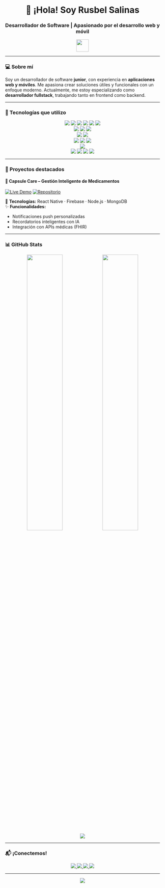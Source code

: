 <h1 align="center">
  👋 ¡Hola! Soy Rusbel Salinas
</h1>
<h3 align="center">
  Desarrollador de Software | Apasionado por el desarrollo web y móvil
</h3>

<p align="center">
  <img src="https://media.giphy.com/media/hvRJCLFzcasrR4ia7z/giphy.gif" width="40">
</p>

---

### 💻 Sobre mí

Soy un desarrollador de software **junior**, con experiencia en **aplicaciones web y móviles**. Me apasiona crear soluciones útiles y funcionales con un enfoque moderno. Actualmente, me estoy especializando como **desarrollador fullstack**, trabajando tanto en frontend como backend.

---

### 🚀 Tecnologías que utilizo

<p align="center">
  <img src="https://img.shields.io/badge/HTML5-E34F26?logo=html5&logoColor=white&style=for-the-badge"/>
  <img src="https://img.shields.io/badge/CSS3-1572B6?logo=css3&logoColor=white&style=for-the-badge"/>
  <img src="https://img.shields.io/badge/JavaScript-F7DF1E?logo=javascript&logoColor=black&style=for-the-badge"/>
  <img src="https://img.shields.io/badge/TypeScript-3178C6?logo=typescript&logoColor=white&style=for-the-badge"/>
  <img src="https://img.shields.io/badge/Python-3776AB?logo=python&logoColor=white&style=for-the-badge"/>
  <img src="https://img.shields.io/badge/PHP-777BB4?logo=php&logoColor=white&style=for-the-badge"/>
  <br />
  <img src="https://img.shields.io/badge/React-61DAFB?logo=react&logoColor=black&style=for-the-badge"/>
  <img src="https://img.shields.io/badge/Next.js-000000?logo=nextdotjs&logoColor=white&style=for-the-badge"/>
  <img src="https://img.shields.io/badge/Tailwind_CSS-06B6D4?logo=tailwind-css&logoColor=white&style=for-the-badge"/>
  <br />
  <img src="https://img.shields.io/badge/Node.js-339933?logo=node.js&logoColor=white&style=for-the-badge"/>
  <img src="https://img.shields.io/badge/Express-000000?logo=express&logoColor=white&style=for-the-badge"/>
  <br />
  <img src="https://img.shields.io/badge/MongoDB-47A248?logo=mongodb&logoColor=white&style=for-the-badge"/>
  <img src="https://img.shields.io/badge/MySQL-4479A1?logo=mysql&logoColor=white&style=for-the-badge"/>
  <img src="https://img.shields.io/badge/Firebase-FFCA28?logo=firebase&logoColor=black&style=for-the-badge"/>
  <br />
  <img src="https://img.shields.io/badge/React_Native-61DAFB?logo=react&logoColor=black&style=for-the-badge"/>
  <br />
  <img src="https://img.shields.io/badge/Git-F05032?logo=git&logoColor=white&style=for-the-badge"/>
  <img src="https://img.shields.io/badge/GitHub-181717?logo=github&logoColor=white&style=for-the-badge"/>
  <img src="https://img.shields.io/badge/Figma-F24E1E?logo=figma&logoColor=white&style=for-the-badge"/>
  <img src="https://img.shields.io/badge/Vercel-000000?logo=vercel&logoColor=white&style=for-the-badge"/>
</p>

---

### 🧠 Proyectos destacados

#### 💊 Capsule Care – Gestión Inteligente de Medicamentos

[![Live Demo](https://img.shields.io/badge/-Ver_Demo-000?style=for-the-badge&logo=vercel)](https://capsule-care-demo.vercel.app)
[![Repositorio](https://img.shields.io/badge/-Ver_Código-181717?style=for-the-badge&logo=github)](https://github.com/rusbelteclas/capsule-care)

🔧 **Tecnologías:** React Native · Firebase · Node.js · MongoDB  
✨ **Funcionalidades:**
- Notificaciones push personalizadas
- Recordatorios inteligentes con IA
- Integración con APIs médicas (FHIR)

---

### 📊 GitHub Stats

<p align="center">
  <img width="48%" src="https://github-readme-stats.vercel.app/api?username=rusbelteclas&show_icons=true&theme=nightowl&hide_border=true&count_private=true" />
  <img width="48%" src="https://github-readme-streak-stats.herokuapp.com/?user=rusbelteclas&theme=nightowl&hide_border=true" />
</p>

<p align="center">
  <img src="https://github-readme-stats.vercel.app/api/top-langs/?username=rusbelteclas&layout=compact&theme=nightowl&hide_border=true&langs_count=6" />
</p>

---

### 📬 ¡Conectemos!

<p align="center">
  <a href="https://portfolio-rusbel-salinas.vercel.app/">
    <img src="https://img.shields.io/badge/Portfolio-FF4088?style=for-the-badge&logo=hugo&logoColor=white" />
  </a>
  <a href="https://linkedin.com/in/rusbel-salinas">
    <img src="https://img.shields.io/badge/LinkedIn-0077B5?style=for-the-badge&logo=linkedin&logoColor=white" />
  </a>
  <a href="mailto:rusbelteclas559@gmail.com">
    <img src="https://img.shields.io/badge/Gmail-D14836?style=for-the-badge&logo=gmail&logoColor=white" />
  </a>
  <a href="https://www.facebook.com/rusbel.salinas.712">
    <img src="https://img.shields.io/badge/Facebook-3b5998?style=for-the-badge&logo=facebook&logoColor=white" />
  </a>
</p>

---

<div align="center">
  <img src="https://capsule-render.vercel.app/api?type=waving&color=gradient&height=120&section=footer&animation=twinkling" />
</div>
